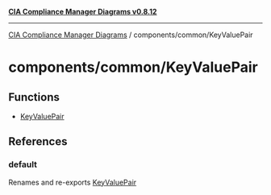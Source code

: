 [**CIA Compliance Manager Diagrams v0.8.12**](../../../README.md)

***

[CIA Compliance Manager Diagrams](../../../modules.md) / components/common/KeyValuePair

# components/common/KeyValuePair

## Functions

- [KeyValuePair](functions/KeyValuePair.md)

## References

### default

Renames and re-exports [KeyValuePair](functions/KeyValuePair.md)
